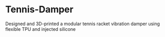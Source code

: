 # Tennis-Damper
Designed and 3D-printed a modular tennis racket vibration damper using flexible TPU and injected silicone
